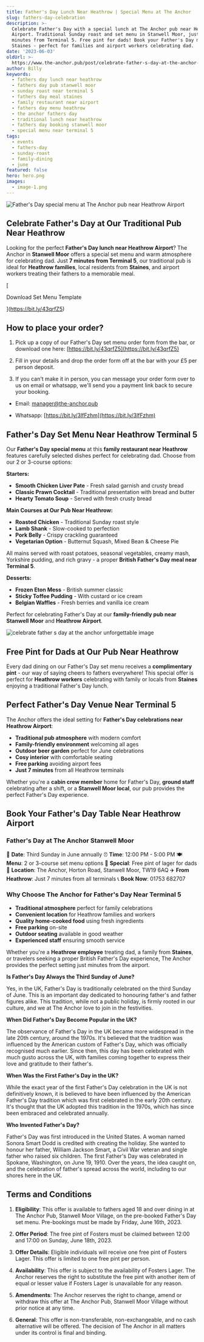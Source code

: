 ```yaml
---
title: Father's Day Lunch Near Heathrow | Special Menu at The Anchor
slug: fathers-day-celebration
description: >-
  Celebrate Father's Day with a special lunch at The Anchor pub near Heathrow
  Airport. Traditional Sunday roast and set menu in Stanwell Moor, just 7
  minutes from Terminal 5. Free pint for dads! Book your Father's Day meal near
  Staines - perfect for families and airport workers celebrating dad.
date: '2023-06-03'
oldUrl: >-
  https://www.the-anchor.pub/post/celebrate-father-s-day-at-the-anchor-unforgettable
author: Billy
keywords:
  - fathers day lunch near heathrow
  - fathers day pub stanwell moor
  - sunday roast near terminal 5
  - fathers day meal staines
  - family restaurant near airport
  - fathers day menu heathrow
  - the anchor fathers day
  - traditional lunch near heathrow
  - fathers day booking stanwell moor
  - special menu near terminal 5
tags:
  - events
  - fathers-day
  - sunday-roast
  - family-dining
  - june
featured: false
hero: hero.png
images:
  - image-1.png
---
```


  

![Father's Day special menu at The Anchor pub near Heathrow Airport](/content/blog/fathers-day-celebration/hero.png)

## Celebrate Father's Day at Our Traditional Pub Near Heathrow

Looking for the perfect **Father's Day lunch near Heathrow Airport**? The Anchor in **Stanwell Moor** offers a special set menu and warm atmosphere for celebrating dad. Just **7 minutes from Terminal 5**, our traditional pub is ideal for **Heathrow families**, local residents from **Staines**, and airport workers treating their fathers to a memorable meal.

[

Download Set Menu Template

](https://bit.ly/43qrfZ5)

## How to place your order?

1.  Pick up a copy of our Father's Day set menu order form from the bar, or download one here: [https://bit.ly/43qrfZ5](https://bit.ly/43qrfZ5)
    
2.  Fill in your details and drop the order form off at the bar with your £5 per person deposit.
    
3.  If you can't make it in person, you can message your order form over to us on email or whatsapp, we'll send you a payment link back to secure your booking.
    

*   Email: manager@the-anchor.pub
    
*   Whatsapp: [https://bit.ly/3lfFzhm](https://bit.ly/3lfFzhm)
    

## **Father's Day Set Menu Near Heathrow Terminal 5**

Our **Father's Day special menu** at this **family restaurant near Heathrow** features carefully selected dishes perfect for celebrating dad. Choose from our 2 or 3-course options:

**Starters:**
- **Smooth Chicken Liver Pate** - Fresh salad garnish and crusty bread
- **Classic Prawn Cocktail** - Traditional presentation with bread and butter
- **Hearty Tomato Soup** - Served with fresh crusty bread

**Main Courses at Our Pub Near Heathrow:**
- **Roasted Chicken** - Traditional Sunday roast style
- **Lamb Shank** - Slow-cooked to perfection
- **Pork Belly** - Crispy crackling guaranteed
- **Vegetarian Option** - Butternut Squash, Mixed Bean & Cheese Pie

All mains served with roast potatoes, seasonal vegetables, creamy mash, Yorkshire pudding, and rich gravy - a proper **British Father's Day meal near Terminal 5**.

**Desserts:**
- **Frozen Eton Mess** - British summer classic
- **Sticky Toffee Pudding** - With custard or ice cream
- **Belgian Waffles** - Fresh berries and vanilla ice cream

Perfect for celebrating Father's Day at our **family-friendly pub near Stanwell Moor** and **Heathrow Airport**.

![celebrate father s day at the anchor unforgettable image](/content/blog/fathers-day-celebration/image-1.png)

## **Free Pint for Dads at Our Pub Near Heathrow**

Every dad dining on our Father's Day set menu receives a **complimentary pint** - our way of saying cheers to fathers everywhere! This special offer is perfect for **Heathrow workers** celebrating with family or locals from **Staines** enjoying a traditional Father's Day lunch.

## **Perfect Father's Day Venue Near Terminal 5**

The Anchor offers the ideal setting for **Father's Day celebrations near Heathrow Airport**:

- **Traditional pub atmosphere** with modern comfort
- **Family-friendly environment** welcoming all ages
- **Outdoor beer garden** perfect for June celebrations
- **Cosy interior** with comfortable seating
- **Free parking** avoiding airport fees
- **Just 7 minutes** from all Heathrow terminals

Whether you're a **cabin crew member** home for Father's Day, **ground staff** celebrating after a shift, or a **Stanwell Moor local**, our pub provides the perfect Father's Day experience.

  

## **Book Your Father's Day Table Near Heathrow Airport**

### Father's Day at The Anchor Stanwell Moor

📅 **Date**: Third Sunday in June annually
⏰ **Time**: 12:00 PM - 5:00 PM
🍽️ **Menu**: 2 or 3-course set menu options
🍺 **Special**: Free pint of lager for dads
📍 **Location**: The Anchor, Horton Road, Stanwell Moor, TW19 6AQ
✈️ **From Heathrow**: Just 7 minutes from all terminals
📞 **Book Now**: 01753 682707

### Why Choose The Anchor for Father's Day Near Terminal 5

- **Traditional atmosphere** perfect for family celebrations
- **Convenient location** for Heathrow families and workers
- **Quality home-cooked food** using fresh ingredients
- **Free parking** on-site
- **Outdoor seating** available in good weather
- **Experienced staff** ensuring smooth service

Whether you're a **Heathrow employee** treating dad, a family from **Staines**, or travelers seeking a proper British Father's Day experience, The Anchor provides the perfect setting just minutes from the airport.

**Is Father's Day Always the Third Sunday of June?**

Yes, in the UK, Father's Day is traditionally celebrated on the third Sunday of June. This is an important day dedicated to honouring father's and father figures alike. This tradition, while not a public holiday, is firmly rooted in our culture, and we at The Anchor love to join in the festivities.

**When Did Father's Day Become Popular in the UK?**

The observance of Father's Day in the UK became more widespread in the late 20th century, around the 1970s. It's believed that the tradition was influenced by the American custom of Father's Day, which was officially recognised much earlier. Since then, this day has been celebrated with much gusto across the UK, with families coming together to express their love and gratitude to their father's.

**When Was the First Father's Day in the UK?**

While the exact year of the first Father's Day celebration in the UK is not definitively known, it is believed to have been influenced by the American Father's Day tradition which was first celebrated in the early 20th century. It's thought that the UK adopted this tradition in the 1970s, which has since been embraced and celebrated annually.

**Who Invented Father's Day?**

Father's Day was first introduced in the United States. A woman named Sonora Smart Dodd is credited with creating the holiday. She wanted to honour her father, William Jackson Smart, a Civil War veteran and single father who raised six children. The first Father's Day was celebrated in Spokane, Washington, on June 19, 1910. Over the years, the idea caught on, and the celebration of father's spread across the world, including to our shores here in the UK.

## Terms and Conditions

1.  **Eligibility**: This offer is available to fathers aged 18 and over dining in at The Anchor Pub, Stanwell Moor Village, on the pre-booked Father's Day set menu. Pre-bookings must be made by Friday, June 16th, 2023.
    
2.  **Offer Period**: The free pint of Fosters must be claimed between 12:00 and 17:00 on Sunday, June 18th, 2023.
    
3.  **Offer Details**: Eligible individuals will receive one free pint of Fosters Lager. This offer is limited to one free pint per person.
    
4.  **Availability**: This offer is subject to the availability of Fosters Lager. The Anchor reserves the right to substitute the free pint with another item of equal or lesser value if Fosters Lager is unavailable for any reason.
    
5.  **Amendments**: The Anchor reserves the right to change, amend or withdraw this offer at The Anchor Pub, Stanwell Moor Village without prior notice at any time.
    
6.  **General**: This offer is non-transferable, non-exchangeable, and no cash alternative will be offered. The decision of The Anchor in all matters under its control is final and binding.
